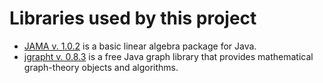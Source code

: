 # Libraries used by this project

* [JAMA v. 1.0.2](http://math.nist.gov/javanumerics/jama/) is a basic linear algebra package for
Java.
* [jgrapht v. 0.8.3](http://jgrapht.org/) is a free Java graph library that provides mathematical
graph-theory objects and algorithms.